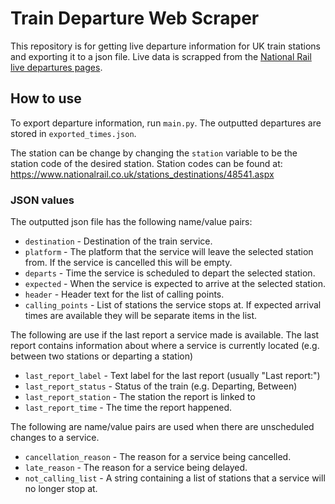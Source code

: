 # Train Departure Web Scraper
This repository is for getting live departure information for UK train stations and exporting it to a json file. Live data is scrapped from the [National Rail live departures pages](https://realtime.nationalrail.co.uk/ldbcis/departures.aspx?u=039B1CD1-14D4-4CB9-83B1-A84CC3AEDF83&crs=NCL&H=1080). 

## How to use
To export departure information, run `main.py`. The outputted departures are stored in `exported_times.json`. 

The station can be change by changing the `station` variable to be the station code of the desired station. Station codes can be found at: https://www.nationalrail.co.uk/stations_destinations/48541.aspx

### JSON values
The outputted json file has the following name/value pairs: 

- `destination` - Destination of the train service. 
- `platform` - The platform that the service will leave the selected station from. If the service is cancelled this will be empty. 
- `departs` - Time the service is scheduled to depart the selected station. 
- `expected` - When the service is expected to arrive at the selected station. 
- `header` - Header text for the list of calling points. 
- `calling_points` - List of stations the service stops at. If expected arrival times are available they will be separate items in the list. 

The following are use if the last report a service made is available. The last report contains information about where a service is currently located (e.g. between two stations or departing a station)

- `last_report_label` - Text label for the last report (usually "Last report:")
- `last_report_status` - Status of the train (e.g. Departing, Between)
- `last_report_station` - The station the report is linked to
- `last_report_time` - The time the report happened. 

The following are name/value pairs are used when there are unscheduled changes to a service. 

- `cancellation_reason` - The reason for a service being cancelled. 
- `late_reason` - The reason for a service being delayed. 
- `not_calling_list` - A string containing a list of stations that a service will no longer stop at. 
